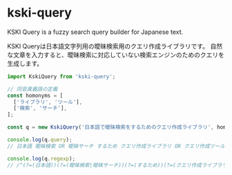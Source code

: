 kski-query
==========

KSKI Query is a fuzzy search query builder for Japanese text.

KSKI Queryは日本語文字列用の曖昧検索用のクエリ作成ライブラリです。
自然な文章を入力すると、曖昧検索に対応していない検索エンジンのためのクエリを生成します。

``` javascript
import KskiQuery from 'kski-query';

// 同音異義語の定義
const homonyms = [
  ['ライブラリ', 'ツール'],
  ['検索', 'サーチ'],
];

const q = new KskiQuery('日本語で曖昧検索をするためのクエリ作成ライブラリ', homonyms);

console.log(q.query);
// 日本語 曖昧検索 OR 曖昧サーチ するため クエリ作成ライブラリ OR クエリ作成ツール

console.log(q.regexp);
// /^(?=(日本語))(?=(曖昧検索|曖昧サーチ))(?=(するため))(?=(クエリ作成ライブラリ|クエリ作成ツール))/
```
